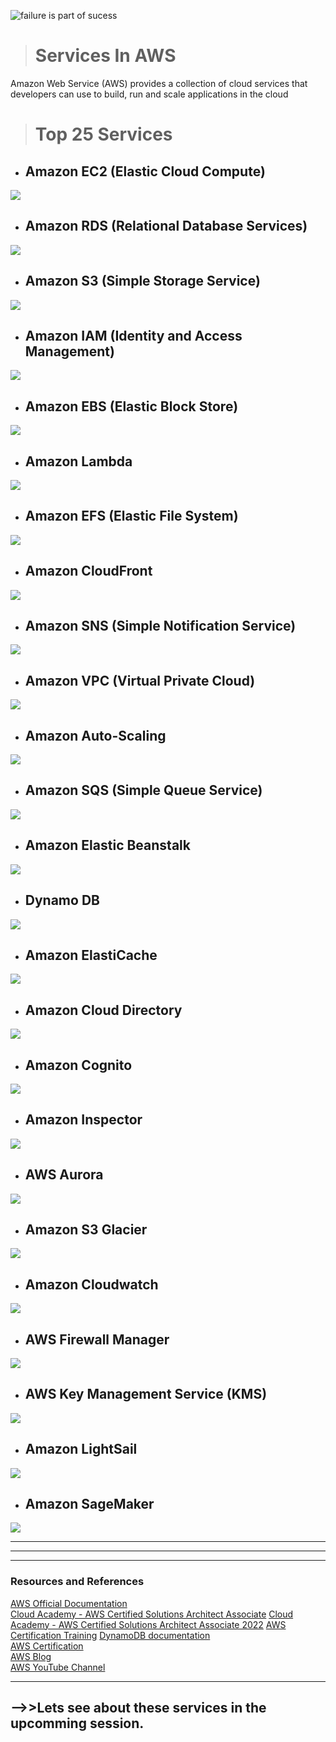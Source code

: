 ![failure is part of sucess](https://media.istockphoto.com/id/1392896428/photo/inspirational-quote.jpg?s=612x612&w=0&k=20&c=CbqPLlx65768zd6QQpJqo55MZIAhA_o68cS0nLIfjw0=)
># Services In AWS
Amazon Web Service (AWS) provides a collection of cloud services that developers can use to build, run and scale applications in the cloud
># Top 25 Services
* ## Amazon EC2 (Elastic Cloud Compute)
![](https://community.aws/_next/image?url=https%3A%2F%2Fassets.community.aws%2Fa%2F2YnihCpaNZkmFVuxyHKWrcxDSMT.png%3FimgSize%3D919x516&w=1920&q=75)

* ## Amazon RDS (Relational Database Services)
![](https://images.shiksha.com/mediadata/ugcDocuments/images/wordpressImages/2022_05_Relational-Database-Service-RDS.jpg)
* ## Amazon S3 (Simple Storage Service)
![](https://miro.medium.com/v2/resize:fit:975/1*uwM1fTWelE__TRUVapqDOg.png)

* ## Amazon IAM (Identity and Access Management)
![](https://digitalcloud.training/wp-content/uploads/2022/02/AWS-Identity-and-Access-Management.jpg)

* ## Amazon EBS (Elastic Block Store)
![](https://www.besanttechnologies.com/wp-content/uploads/2020/01/amazon-elastic-block-store.jpg)

* ## Amazon Lambda
![](https://xiaohei.koudaizy.com/wp-content/uploads/2022/10/aws-lambda-2b1d0cba70279a419837ee007571761d.png)

* ## Amazon EFS (Elastic File System)
![](https://stepstocloud.com/wp-content/uploads/2022/07/Amazon-Elastic-File-System-EFS-min.jpg)

* ## Amazon CloudFront
![](https://blazeclan.com/wp-content/uploads/2014/03/10-Frequently-asked-Questions-about-Amazon-CloudFront-%E2%80%93-A-Callout-to-Media-Houses-%E2%80%93-Webinar-Resources-_-DEMO-1.png)

* ## Amazon SNS (Simple Notification Service)
![](https://www.whizlabs.com/wp-content/uploads/2017/04/aws-sns.jpg)

* ## Amazon VPC (Virtual Private Cloud)
![](https://roi4cio.com/fileadmin/user_upload/Amazon_Virtual_Private_Cloud__VPC_.jpeg)

* ## Amazon Auto-Scaling
![](https://d22e4d61ky6061.cloudfront.net/sites/default/files/AWS-autoscaling-logo.png)

* ## Amazon SQS (Simple Queue Service)
![](https://encrypted-tbn0.gstatic.com/images?q=tbn:ANd9GcQjxakGiGtCOyJA42uGqAsXcrPaCLerf21TtA)

* ## Amazon Elastic Beanstalk
![](https://corevaluetech.com/assets/illustrations/AWS-Elastic-Beanstalk.jpg)

* ## Dynamo DB
![](https://miro.medium.com/v2/resize:fit:800/1*2rylHFpxiifiah5PqmEl-w.png)

* ## Amazon ElastiCache
![](https://avangelstech.com/wp-content/uploads/2023/07/amazon_elasticache.png)

* ## Amazon Cloud Directory
![](https://i.ytimg.com/vi/OhaGbCeNLs0/maxresdefault.jpg)

* ## Amazon Cognito
![](https://digitalcloud.training/wp-content/uploads/2022/01/Amazon-Cognito.jpg)

* ## Amazon Inspector
![](https://digitalcloud.training/wp-content/uploads/2022/01/Amazon-Inspector.jpg)

* ## AWS Aurora
![](https://allcode.com/wp-content/uploads/2022/12/Amazon-Aurora.jpg)

* ## Amazon S3 Glacier
![](https://miro.medium.com/v2/resize:fit:1400/1*g0bvbV6EPzt3Q-aV4LARIQ.png)

* ## Amazon Cloudwatch
![](https://www.logicmonitor.com/wp-content/uploads/2015/05/amazon-cloudwatch-logo.png)

* ## AWS Firewall Manager
![](https://cdn.educba.com/academy/wp-content/uploads/2019/10/AWS-Firewall-Manager.jpg)

* ## AWS Key Management Service (KMS)
![](https://miro.medium.com/v2/resize:fit:1400/0*sfeLUv6uO-7gXmX0.jpg)

* ## Amazon LightSail
![](https://business.ntt-east.co.jp/content/cloudsolution/images/column/img_column-try16_01.jpg)

* ## Amazon SageMaker
![](https://venturebeat.com/wp-content/uploads/2021/02/SageMaker.jpg?fit=1292%2C664&strip=all)
***
***
***
### Resources and References
[AWS Official Documentation](https://aws.amazon.com/)<br>
[Cloud Academy - AWS Certified Solutions Architect Associate](https://www.notion.so/Cloud-Acadamy-AWS-Certified-Solutions-Arch)
[Cloud Academy - AWS Certified Solutions Architect Associate 2022](https://www.cloudacademy.com/learn/aws-solutions-architect)
[AWS Certification Training](https://aws.amazon.com/training/?awsf.WhatsNewSortOrder=descending_release_date&awsf.product-type)
[DynamoDB documentation](https://docs.aws.amazon.com/amazondynamodb/latest/developerguide/Introduction.html)<br>
[AWS Certification](https://aws.amazon.com/training/certification/)<br>
[AWS Blog](https://aws.amazon.com/blogs/aws/)<br>
[AWS YouTube Channel](https://www.youtube.com/user/AmazonWebServices)

***
## -->>**Lets see about these services in the upcomming session.**